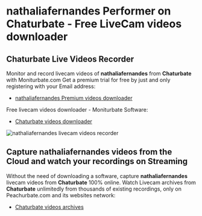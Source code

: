 # nathaliafernandes Performer on Chaturbate - Free LiveCam videos downloader

## Chaturbate Live Videos Recorder

Monitor and record livecam videos of **nathaliafernandes** from **Chaturbate** with Moniturbate.com
Get a premium trial for free by just and only registering with your Email address:
* [nathaliafernandes Premium videos downloader](https://moniturbate.com/request-demo-licence-key.html)

Free livecam videos downloader - Moniturbate Software:
* [Chaturbate videos downloader](https://moniturbate.com/moniturbate-download-software.html)

![nathaliafernandes livecam videos recorder](https://peachurnet.com/templates/moniturbate-software.png)


## Capture nathaliafernandes videos from the Cloud and watch your recordings on Streaming

Without the need of downloading a software, capture **nathaliafernandes** livecam videos from **Chaturbate** 100% online.
Watch Livecam archives from **Chaturbate** unlimitedly from thousands of existing recordings, only on Peachurbate.com and its websites network:
* [Chaturbate videos archives](https://peachurnet.com/)